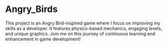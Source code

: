 # Angry_Birds
 This project is an Angry Bird-inspired game where I focus on improving my skills as a developer. It features physics-based mechanics, engaging levels, and unique graphics. Join me on this journey of continuous learning and enhancement in game development!
